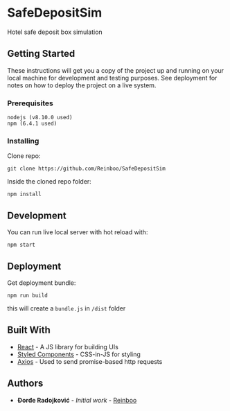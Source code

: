 # SafeDepositSim

Hotel safe deposit box simulation

## Getting Started

These instructions will get you a copy of the project up and running on your local machine for development and testing purposes. See deployment for notes on how to deploy the project on a live system.

### Prerequisites

```
nodejs (v8.10.0 used)
npm (6.4.1 used)
```

### Installing

Clone repo:

```
git clone https://github.com/Reinboo/SafeDepositSim
```

Inside the cloned repo folder:

```
npm install
```

## Development

You can run live local server with hot reload with:

```
npm start
```

## Deployment

Get deployment bundle:

```
npm run build
```

this will create a `bundle.js` in `/dist` folder


## Built With

* [React](https://reactjs.org/) - A JS library for building UIs
* [Styled Components](https://www.styled-components.com/) - CSS-in-JS for styling
* [Axios](https://github.com/axios/axios) - Used to send promise-based http requests



## Authors

* **Đorđe Radojković** - *Initial work* - [Reinboo](https://github.com/Reinboo)



